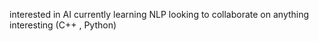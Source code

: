 interested in AI
currently learning NLP
looking to collaborate on anything interesting (C++ , Python)

